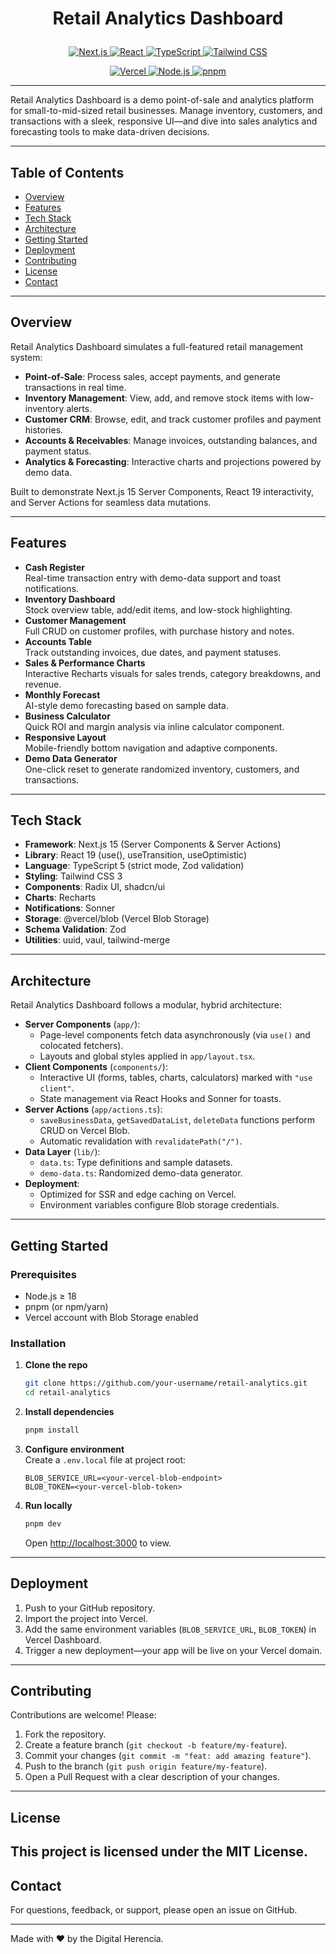 <h1 align="center">
  
  Retail Analytics Dashboard

</h1>

<p align="center">
  <a href="https://nextjs.org">
    <img src="https://img.shields.io/badge/Next.js-15.2.4-black?logo=nextdotjs&logoColor=white" alt="Next.js">
  </a>
  <a href="https://reactjs.org">
    <img src="https://img.shields.io/badge/React-19-blue?logo=react&logoColor=white" alt="React">
  </a>
  <a href="https://www.typescriptlang.org">
    <img src="https://img.shields.io/badge/TypeScript-5-blue?logo=typescript&logoColor=white" alt="TypeScript">
  </a>
  <a href="https://tailwindcss.com">
    <img src="https://img.shields.io/badge/Tailwind_CSS-3.4.17-blue?logo=tailwindcss&logoColor=white" alt="Tailwind CSS">
  </a>
</p>

<p align="center">
  <a href="https://vercel.com">
    <img src="https://img.shields.io/badge/Vercel-Deploy-black?logo=vercel&logoColor=white" alt="Vercel">
  </a>
  <a href="https://nodejs.org">
    <img src="https://img.shields.io/badge/Node.js-18%2B-green?logo=node.js&logoColor=white" alt="Node.js">
  </a>
  <a href="https://pnpm.io">
    <img src="https://img.shields.io/badge/pnpm-7-blue?logo=pnpm&logoColor=white" alt="pnpm">
  </a>
</p>

---

Retail Analytics Dashboard is a demo point-of-sale and analytics platform for small-to-mid-sized retail businesses. Manage inventory, customers, and transactions with a sleek, responsive UI—and dive into sales analytics and forecasting tools to make data-driven decisions.

---

## Table of Contents

- [Overview](#overview)  
- [Features](#features)  
- [Tech Stack](#tech-stack)  
- [Architecture](#architecture)  
- [Getting Started](#getting-started)  
- [Deployment](#deployment)  
- [Contributing](#contributing)  
- [License](#license)  
- [Contact](#contact)  

---

## Overview

Retail Analytics Dashboard simulates a full-featured retail management system:

- **Point-of-Sale**: Process sales, accept payments, and generate transactions in real time.  
- **Inventory Management**: View, add, and remove stock items with low-inventory alerts.  
- **Customer CRM**: Browse, edit, and track customer profiles and payment histories.  
- **Accounts & Receivables**: Manage invoices, outstanding balances, and payment status.  
- **Analytics & Forecasting**: Interactive charts and projections powered by demo data.  

Built to demonstrate Next.js 15 Server Components, React 19 interactivity, and Server Actions for seamless data mutations.

---

## Features

- **Cash Register**  
  Real-time transaction entry with demo-data support and toast notifications.  
- **Inventory Dashboard**  
  Stock overview table, add/edit items, and low-stock highlighting.  
- **Customer Management**  
  Full CRUD on customer profiles, with purchase history and notes.  
- **Accounts Table**  
  Track outstanding invoices, due dates, and payment statuses.  
- **Sales & Performance Charts**  
  Interactive Recharts visuals for sales trends, category breakdowns, and revenue.  
- **Monthly Forecast**  
  AI-style demo forecasting based on sample data.  
- **Business Calculator**  
  Quick ROI and margin analysis via inline calculator component.  
- **Responsive Layout**  
  Mobile-friendly bottom navigation and adaptive components.  
- **Demo Data Generator**  
  One-click reset to generate randomized inventory, customers, and transactions.  

---

## Tech Stack

- **Framework**: Next.js 15 (Server Components & Server Actions)  
- **Library**: React 19 (use(), useTransition, useOptimistic)  
- **Language**: TypeScript 5 (strict mode, Zod validation)  
- **Styling**: Tailwind CSS 3  
- **Components**: Radix UI, shadcn/ui  
- **Charts**: Recharts  
- **Notifications**: Sonner  
- **Storage**: @vercel/blob (Vercel Blob Storage)  
- **Schema Validation**: Zod  
- **Utilities**: uuid, vaul, tailwind-merge  

---

## Architecture

Retail Analytics Dashboard follows a modular, hybrid architecture:

- **Server Components** (`app/`):  
  - Page-level components fetch data asynchronously (via `use()` and colocated fetchers).  
  - Layouts and global styles applied in `app/layout.tsx`.  
- **Client Components** (`components/`):  
  - Interactive UI (forms, tables, charts, calculators) marked with `"use client"`.  
  - State management via React Hooks and Sonner for toasts.  
- **Server Actions** (`app/actions.ts`):  
  - `saveBusinessData`, `getSavedDataList`, `deleteData` functions perform CRUD on Vercel Blob.  
  - Automatic revalidation with `revalidatePath("/")`.  
- **Data Layer** (`lib/`):  
  - `data.ts`: Type definitions and sample datasets.  
  - `demo-data.ts`: Randomized demo-data generator.  
- **Deployment**:  
  - Optimized for SSR and edge caching on Vercel.  
  - Environment variables configure Blob storage credentials.

---

## Getting Started

### Prerequisites

- Node.js ≥ 18  
- pnpm (or npm/yarn)  
- Vercel account with Blob Storage enabled  

### Installation

1. **Clone the repo**  
   ```bash
   git clone https://github.com/your-username/retail-analytics.git
   cd retail-analytics
   ```

2. **Install dependencies**  
   ```bash
   pnpm install
   ```

3. **Configure environment**  
   Create a `.env.local` file at project root:
   ```env
   BLOB_SERVICE_URL=<your-vercel-blob-endpoint>
   BLOB_TOKEN=<your-vercel-blob-token>
   ```

4. **Run locally**  
   ```bash
   pnpm dev
   ```  
   Open [http://localhost:3000](http://localhost:3000) to view.

---

## Deployment

1. Push to your GitHub repository.  
2. Import the project into Vercel.  
3. Add the same environment variables (`BLOB_SERVICE_URL`, `BLOB_TOKEN`) in Vercel Dashboard.  
4. Trigger a new deployment—your app will be live on your Vercel domain.

---

## Contributing

Contributions are welcome! Please:

1. Fork the repository.  
2. Create a feature branch (`git checkout -b feature/my-feature`).  
3. Commit your changes (`git commit -m "feat: add amazing feature"`).  
4. Push to the branch (`git push origin feature/my-feature`).  
5. Open a Pull Request with a clear description of your changes.

---

## License

This project is licensed under the **MIT License**. 
---

## Contact

For questions, feedback, or support, please open an issue on GitHub.

---

Made with ❤️ by the Digital Herencia.  
```
